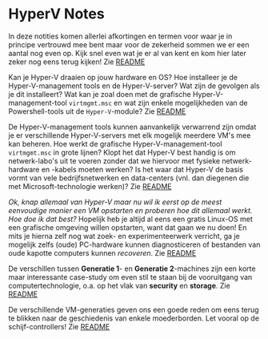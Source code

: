 # HyperV Notes

In deze notities komen allerlei afkortingen en termen voor waar je in principe vertrouwd mee bent maar voor de zekerheid sommen we er een aantal nog even op. Kijk snel even wat je er al van kent en kom hier later zeker nog eens terug kijken!
Zie [README](Terminologie/README.md)

Kan je Hyper-V draaien op jouw hardware en OS?
Hoe installeer je de Hyper-V-management tools en de Hyper-V-server?
Wat zijn de gevolgen als je dit installeert?
Wat kan je zoal doen met de grafische Hyper-V-management-tool `virtmgmt.msc` en wat zijn enkele mogelijkheden van de Powershell-tools uit de `Hyper-V`-module?
Zie [README](Hyper-V%20installeren/README.md)

De Hyper-V-management tools kunnen aanvankelijk verwarrend zijn omdat je er verschillende Hyper-V-servers met elk mogelijk meerdere VM's mee kan beheren.
Hoe werkt de grafische Hyper-V-management-tool `virtmgmt.msc` in grote lijnen?
Klopt het dat Hyper-V best handig is om netwerk-labo's uit te voeren zonder dat we hiervoor met fysieke netwerk-hardware en -kabels moeten werken?
Is het waar dat Hyper-V de basis vormt van vele bedrijfsnetwerken en data-centers (vnl. dan diegenen die met Microsoft-technologie werken)?
Zie [README](Hyper-V-management/README.md)

*Ok, knap allemaal van Hyper-V maar nu wil ik eerst op de meest eenvoudige manier een VM opstarten en proberen hoe dit allemaal werkt. Hoe doe ik dat best?*
Hopelijk heb je altijd al eens een gratis Linux-OS met een grafische omgeving willen opstarten, want dat gaan we nu doen! En mits je hierna zelf nog wat zoek- en experimenteerwerk verricht, ga je mogelijk zelfs (oude) PC-hardware kunnen diagnosticeren of bestanden van oude kapotte computers kunnen *recoveren*.
Zie [README](LinuxLiveCD/README.md)

De verschillen tussen **Generatie 1**- en **Generatie 2**-machines zijn een korte maar interessante case-study om even stil te staan bij de vooruitgang van computertechnologie, o.a. op het vlak van **security** en **storage**.
Zie [README](Gen1VSGen2/README.md)

De verschillende VM-generaties geven ons een goede reden om eens terug te blikken naar de geschiedenis van enkele moederborden. Let vooral op de schijf-controllers!
Zie [README](MoederbordGeschiedenis/README.md)





